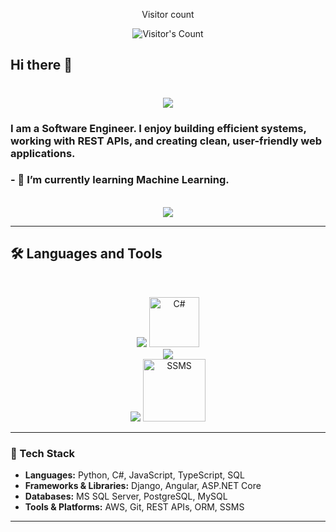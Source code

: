 <div align="center"> 
  <p>Visitor count</p>
  <img src="https://profile-counter.glitch.me/vaishnaviG14/count.svg" alt="Visitor's Count" />
</div>

## Hi there 👋
<h1 align="center">
    <img src="https://readme-typing-svg.herokuapp.com/?font=Inter&size=48&center=true&vCenter=true&width=500&height=70&color=4493F8&duration=4000&lines=I'm+Vaishnavi!;" />
</h1>

### I am a Software Engineer. I enjoy building efficient systems, working with REST APIs, and creating clean, user-friendly web applications.

### - 🌱 I’m currently learning Machine Learning.

<br>

<div align="center">
  <a href="https://linkedin.com/in/vaishnavig14" target="_blank">
    <img src="https://img.shields.io/badge/LinkedIn-0077B5?style=for-the-badge&logo=linkedin&logoColor=white" target="_blank" />
  </a>
</div>

<hr>

## 🛠️ Languages and Tools

<br>

<p align="center">
  <img src="https://skillicons.dev/icons?i=python,javascript,typescript,html,css" />
  <img src="https://upload.wikimedia.org/wikipedia/commons/4/4f/Csharp_Logo.png" alt="C#" width="80" height="80"/></br>
  <img src="https://skillicons.dev/icons?i=django,angular,dotnet" /></br>
  <img src="https://skillicons.dev/icons?i=aws,mysql,postgresql,git" />
  <img src="https://cdn.iconscout.com/icon/free/png-256/microsoft-sql-server-1-1175002.png" alt="SSMS" width="100" height="100"/>
</p>

---

### 💼 Tech Stack  
- **Languages:** Python, C#, JavaScript, TypeScript, SQL  
- **Frameworks & Libraries:** Django, Angular, ASP.NET Core  
- **Databases:** MS SQL Server, PostgreSQL, MySQL  
- **Tools & Platforms:** AWS, Git, REST APIs, ORM, SSMS


<hr>


<!--
**vaishnaviG14/vaishnaviG14** is a ✨ _special_ ✨ repository because its `README.md` (this file) appears on your GitHub profile.

Here are some ideas to get you started:

- 🔭 I’m currently working on ...
- 🌱 I’m currently learning ...
- 👯 I’m looking to collaborate on ...
- 🤔 I’m looking for help with ...
- 💬 Ask me about ...
- 📫 How to reach me: ...
- 😄 Pronouns: ...
- ⚡ Fun fact: ...
-->
